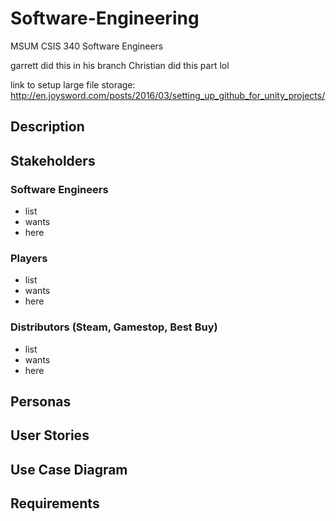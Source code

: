 # Software-Engineering
MSUM CSIS 340 Software Engineers

garrett did this in his branch
Christian did this part lol

link to setup large file storage: http://en.joysword.com/posts/2016/03/setting_up_github_for_unity_projects/

## Description


## Stakeholders

### Software Engineers
- list
- wants
- here

### Players
- list
- wants
- here

### Distributors (Steam, Gamestop, Best Buy)
- list
- wants
- here

## Personas

## User Stories

## Use Case Diagram

## Requirements
